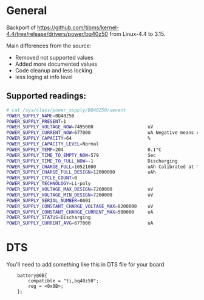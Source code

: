 # General
Backport of https://github.com/tibms/kernel-4.4/tree/release/drivers/power/bq40z50 from Linux-4.4 to 3.15.

Main differences from the source:
- Removed not supported values
- Added more documented values
- Code cleanup and less locking
- less loging at info level
## Supported readings:
```bash
# cat /sys/class/power_supply/BQ40Z50/uevent
POWER_SUPPLY_NAME=BQ40Z50
POWER_SUPPLY_PRESENT=1
POWER_SUPPLY_VOLTAGE_NOW=7495000                    uV
POWER_SUPPLY_CURRENT_NOW=677000                     uA Negative means charging
POWER_SUPPLY_CAPACITY=64                            %
POWER_SUPPLY_CAPACITY_LEVEL=Normal
POWER_SUPPLY_TEMP=204                               0.1°C
POWER_SUPPLY_TIME_TO_EMPTY_NOW=579                  Sec
POWER_SUPPLY_TIME_TO_FULL_NOW=-1                    Discharging
POWER_SUPPLY_CHARGE_FULL=10521000                   uAh Calibrated at the factory
POWER_SUPPLY_CHARGE_FULL_DESIGN=12000000            uAh
POWER_SUPPLY_CYCLE_COUNT=0
POWER_SUPPLY_TECHNOLOGY=Li-poly
POWER_SUPPLY_VOLTAGE_MAX_DESIGN=7260000             uV
POWER_SUPPLY_VOLTAGE_MIN_DESIGN=7260000             uV
POWER_SUPPLY_SERIAL_NUMBER=0001
POWER_SUPPLY_CONSTANT_CHARGE_VOLTAGE_MAX=8200000    uV
POWER_SUPPLY_CONSTANT_CHARGE_CURRENT_MAX=500000     uA
POWER_SUPPLY_STATUS=Discharging
POWER_SUPPLY_CURRENT_AVG=677000                     uA

```
# DTS
You'll need to add something like this in DTS file for your board
```
	battery@0B{
		compatible = "ti,bq40z50";
		reg = <0x0B>;
	};
```
